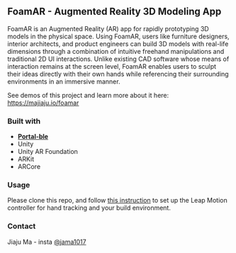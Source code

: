 ## FoamAR - Augmented Reality 3D Modeling App
FoamAR is an Augmented Reality (AR) app for rapidly prototyping 3D models in the physical space. Using FoamAR, users like furniture designers, interior architects, and product engineers can build 3D models with real-life dimensions through a combination of intuitive freehand manipulations and traditional 2D UI interactions. Unlike existing CAD software whose means of interaction remains at the screen level, FoamAR enables users to sculpt their ideas directly with their own hands while referencing their surrounding environments in an immersive manner.

See demos of this project and learn more about it here: https://majiaju.io/foamar

### Built with
- [**Portal-ble**](https://github.com/brownhci/portalble)
- Unity
- Unity AR Foundation
- ARKit
- ARCore

### Usage
Please clone this repo, and follow [this instruction](https://github.com/brownhci/Portalble/blob/master/README.md) to set up the Leap Motion controller for hand tracking and your build environment.

### Contact
Jiaju Ma - insta [@jama1017](https://www.instagram.com/jama1017/)
